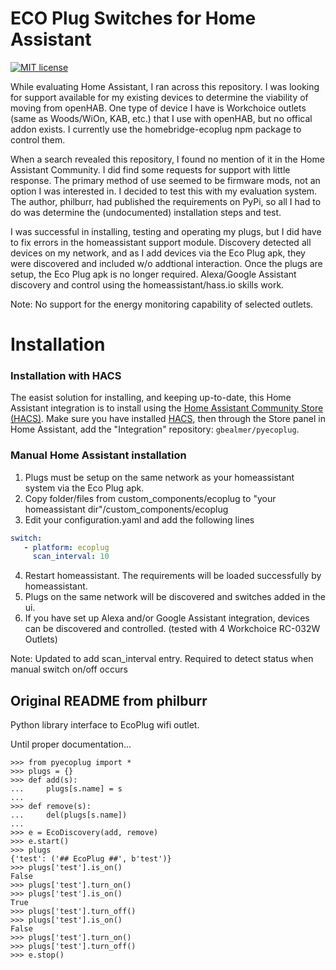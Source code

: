 # ECO Plug Switches for Home Assistant

[![MIT license](http://img.shields.io/badge/license-MIT-brightgreen.svg)](http://opensource.org/licenses/MIT)

While evaluating Home Assistant, I ran across this repository.
I was looking for support available for my existing devices to
determine the viability of moving from openHAB. One type of device
I have is Workchoice outlets (same as Woods/WiOn, KAB, etc.)
that I use with openHAB, but no offical addon exists. I currently use the 
homebridge-ecoplug npm package to control them.

When a search revealed this repository, I found no mention of it in
the Home Assistant Community. I did find some requests for support with
little response.  The primary method of use seemed to be firmware mods,
not an option I was interested in. I decided to test this with my evaluation 
system.  The author, philburr, had published the requirements
on PyPi, so all I had to do was determine the (undocumented) installation steps
and test.

I was successful in installing, testing and operating my plugs, 
but I did have to fix errors in the homeassistant support module. 
Discovery detected all devices on my network, and as I add devices via the
Eco Plug apk, they were discovered and included w/o addtional interaction.
Once the plugs are setup, the Eco Plug apk is no longer required.
Alexa/Google Assistant discovery and control using the homeassistant/hass.io
skills work.

Note: No support for the energy monitoring capability of selected outlets.

# Installation

### Installation with HACS

The easist solution for installing, and keeping up-to-date, this Home Assistant integration is to install using the [Home Assistant Community Store (HACS)](https://github.com/custom-components/hacs). Make sure you have installed [HACS](https://github.com/custom-components/hacs), then through the Store panel in Home Assistant, add the "Integration" repository: `gbealmer/pyecoplug`.

### Manual Home Assistant installation

1. Plugs must be setup on the same network as your homeassistant system via the Eco Plug apk.
2. Copy folder/files from custom_components/ecoplug to "your homeassistant dir"/custom_components/ecoplug
3. Edit your configuration.yaml and add the following lines

```yaml
switch:
   - platform: ecoplug
     scan_interval: 10
```  

4. Restart homeassistant. The requirements will be loaded successfully by homeassistant.
5. Plugs on the same network will be discovered and switches added in the ui.
6. If you have set up Alexa and/or Google Assistant integration, devices can be discovered
and controlled.
(tested with 4 Workchoice RC-032W Outlets)

Note: Updated to add scan_interval entry. Required to detect status when manual switch on/off occurs




## Original README from philburr

Python library interface to EcoPlug wifi outlet.

Until proper documentation...

    >>> from pyecoplug import *
    >>> plugs = {}
    >>> def add(s):
    ...     plugs[s.name] = s
    ... 
    >>> def remove(s):
    ...     del(plugs[s.name])
    ... 
    >>> e = EcoDiscovery(add, remove)
    >>> e.start()
    >>> plugs
    {'test': ('## EcoPlug ##', b'test')}
    >>> plugs['test'].is_on()
    False
    >>> plugs['test'].turn_on()
    >>> plugs['test'].is_on()
    True
    >>> plugs['test'].turn_off()
    >>> plugs['test'].is_on()
    False
    >>> plugs['test'].turn_on()
    >>> plugs['test'].turn_off()
    >>> e.stop()
